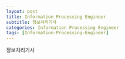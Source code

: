 ```yaml
---
layout: post
title: Information Processing Engineer
subtitle: 정보처리기사
categories: Information Processing Engineer
tags: [Information-Processing-Engineer]
---
```


정보처리기사